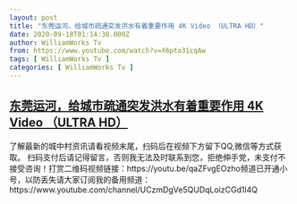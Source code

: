 ```yaml
---
layout: post
title: "东莞运河，给城市疏通突发洪水有着重要作用 4K Video （ULTRA HD）"
date: 2020-09-18T01:14:38.000Z
author: WilliamWorks Tv
from: https://www.youtube.com/watch?v=X6pto31cqAw
tags: [ WilliamWorks Tv ]
categories: [ WilliamWorks Tv ]
---
```

<!--1600391678000-->
[东莞运河，给城市疏通突发洪水有着重要作用 4K Video （ULTRA HD）](https://www.youtube.com/watch?v=X6pto31cqAw)
------

<div>
了解最新的城中村资讯请看视频末尾，扫码后在视频下方留下QQ,微信等方式获取。 扫码支付后请记得留言，否则我无法及时联系到您，拒绝伸手党，未支付不接受咨询！打赏二维码视频链接：https://youtu.be/qaZFvgEOzho频道已开通小号，以防丢失请大家订阅我的备用频道：https://www.youtube.com/channel/UCzmDgVe5QUDqLoizCGd1l4Q
</div>
